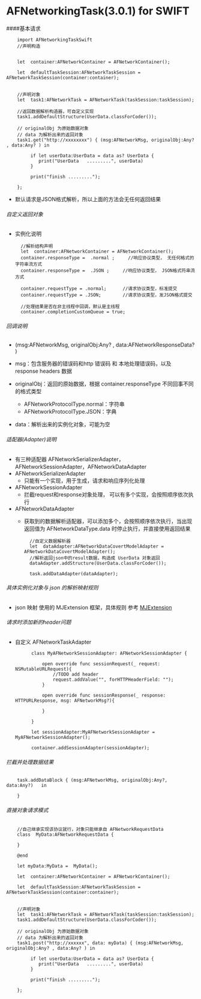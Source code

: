 # AFNetworkingTask(3.0.1) for SWIFT
 
####基本请求
 
 
		import AFNetworkingTaskSwift 
 		//声明构造
 		 
 		
    	let  container:AFNetworkContainer = AFNetworkContainer();
    	
        let  defaultTaskSession:AFNetworkTaskSession = AFNetworkTaskSession(container:container);
    	
    	
 		//声明对象
        let  task1:AFNetworkTask = AFNetworkTask(taskSession:taskSession); 
        
    	//返回数据解析构造器，可自定义实现 
        task1.addDefaultStructure(UserData.classForCoder());
    	
    	// originalObj 为原始数据对象
    	// data 为解析出来的返回对象
    	task1.get("http://xxxxxxxx") { (msg:AFNetworkMsg, originalObj:Any? , data:Any? ) in
  			 
  			 if let userData:UserData = data as? UserData {
                print("UserData   .........", userData)
             }
  			  
         	 print("finish .........");
             
        }; 
    	 
         
    	
* 默认请求是JSON格式解析，所以上面的方法会无任何返回结果
  
###### 自定义返回对象
* 实例化说明
    
    	//解析结构声明
    	let  container:AFNetworkContainer = AFNetworkContainer();
   		container.responseType =  .normal ;     //响应协议类型， 无任何格式的字符串流方式
   		container.responseType =  .JSON ;     //响应协议类型， JSON格式符串流方式
   		 
    	container.requestType = .normal;      //请求协议类型，标准提交
    	container.requestType = .JSON;        //请求协议类型，发JSON格式提交
   		
   		//处理结果是否在非主线程中回调，默认是主线程
   		container.completionCustomQueue = true; 
   		 
			
    	
###### 回调说明

* (msg:AFNetworkMsg, originalObj:Any? , data:AFNetworkResponseData? )
* msg：包含服务器的错误码和http 错误码 和 本地处理错误码，以及 response headers 数据
* originalObj：返回的原始数据，根据 container.responseType 不同回事不同的格式类型
	* AFNetworkProtocolType.normal：字符串
	* AFNetworkProtocolType.JSON：字典 

* data：解析出来的实例化对象，可能为空


###### 适配器(Adapter)说明

* 有三种适配器 AFNetworkSerializerAdapter，AFNetworkSessionAdapter，AFNetworkDataAdapter
* AFNetworkSerializerAdapter
	* 只能有一个实现，用于生成，请求和响应序列化处理
* AFNetworkSessionAdapter
	* 拦截request和response对象处理， 可以有多个实现，会按照顺序依次执行
* AFNetworkDataAdapter
	* 获取到的数据解析适配器，可以添加多个，会按照顺序依次执行，当出现返回值为 AFNetworkDataType.data 时停止执行，并直接使用返回结果
		
		
			//自定义数据解析器
        	let  dataAdapter:AFNetworkDataCovertModelAdapter = AFNetworkDataCovertModelAdapter(); 
    		//解析返回json中的result数据，构造成 UserData 对象返回
       		dataAdapter.addStructure(UserData.classForCoder());
    
        	task.addDataAdapter(dataAdapter);
    		 

	 
			
			 
###### 具体实例化对象与 json 的解析映射规则
* json 映射 使用的 MJExtension 框架，具体规则 参考 [MJExtension](https://github.com/CoderMJLee/MJExtension)
	
###### 请求时添加新的header问题
* 自定义 AFNetworkTaskAdapter   

			class MyAFNetworkSessionAdapter: AFNetworkSessionAdapter {
    
    			open override func sessionRequest(_ request: NSMutableURLRequest){
           			//TODO add header 
        			request.addValue("", forHTTPHeaderField: ""); 
    			}
    
   				open override func sessionResponse(_ response: HTTPURLResponse, msg: AFNetworkMsg?){
    
    			} 
    			
			}

			let sessionAdapter:MyAFNetworkSessionAdapter = MyAFNetworkSessionAdapter();
			
			container.addSessionAdapter(sessionAdapter);
 	

###### 拦截并处理数据结果 
		
		task.addDataBlock { (msg:AFNetworkMsg, originalObj:Any?, data:Any?)   in
            
        }  
###### 直接对象请求模式

		
		//自己继承实现该协议就行，对象只能继承自 AFNetworkRequestData
		class  MyData:AFNetworkRequestData {
		
		}

		@end
		
		let myData:MyData =  MyData(); 
 
    	let  container:AFNetworkContainer = AFNetworkContainer();
    	
        let  defaultTaskSession:AFNetworkTaskSession = AFNetworkTaskSession(container:container);
    	
    	
 		//声明对象
        let  task1:AFNetworkTask = AFNetworkTask(taskSession:taskSession); 
        task1.addDefaultStructure(UserData.classForCoder()); 
    	
    	// originalObj 为原始数据对象
    	// data 为解析出来的返回对象
    	task1.post("http://xxxxxx", data: myData) { (msg:AFNetworkMsg, originalObj:Any? , data:Any? ) in
    	
  			 if let userData:UserData = data as? UserData {
                print("UserData   .........", userData)
             }
             
         	 print("finish .........");
             
        };   
  


